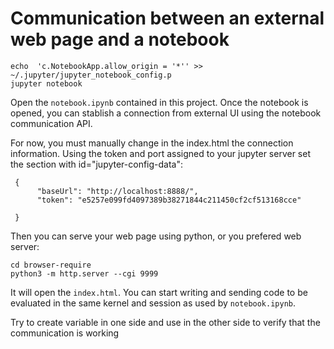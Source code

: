 # Communication between an external web page and a notebook

```
echo  'c.NotebookApp.allow_origin = '*'' >> ~/.jupyter/jupyter_notebook_config.p
jupyter notebook
```

Open the `notebook.ipynb` contained in this project. Once the notebook is opened, you can stablish a connection from external UI using the notebook communication API.

For now, you must manually change in the index.html the connection information. Using the token and port assigned to your jupyter server set the section  with id="jupyter-config-data":
```
 {
      "baseUrl": "http://localhost:8888/",
      "token": "e5257e099fd4097389b38271844c211450cf2cf513168cce"

 }
```

Then you can serve your web page using python, or you prefered web server:

```
cd browser-require
python3 -m http.server --cgi 9999
```

It will open the `index.html`. You can start writing and sending code to be evaluated in the
same kernel and session as used by `notebook.ipynb`. 

Try to create variable in one side and use in the other side to verify that the communication is working